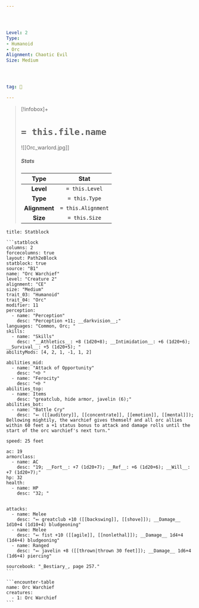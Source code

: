 ```yaml
---




Level: 2
Type:
- Humanoid
- Orc
Alignment: Chaotic Evil
Size: Medium




tag: 👹

---
```


> [!infobox]+
> #  `= this.file.name`
> ![[Orc_warlord.jpg]]
> ##### Stats
> Type | Stat |
> :---:|:---:|
> **Level** | `= this.Level` |
> **Type** | `= this.Type` |
> **Alignment** | `= this.Alignment` |
> **Size** | `= this.Size` |



````ad-info
title: Statblock

```statblock
columns: 2
forcecolumns: true
layout: Path2eBlock
statblock: true
source: "B1"
name: "Orc Warchief"
level: "Creature 2"
alignment: "CE"
size: "Medium"
trait_03: "Humanoid"
trait_04: "Orc"
modifier: 11
perception:
  - name: "Perception"
    desc: "Perception +11; __darkvision__;"
languages: "Common, Orc; "
skills:
  - name: "Skills"
    desc: "__Athletics__: +8 (1d20+8); __Intimidation__: +6 (1d20+6); __Survival__: +5 (1d20+5); "
abilityMods: [4, 2, 1, -1, 1, 2]

abilities_mid:
  - name: "Attack of Opportunity"
    desc: "⬲ "
  - name: "Ferocity"
    desc: "⬲ "
abilities_top:
  - name: Items
    desc: "greatclub, hide armor, javelin (6);"
abilities_bot:
  - name: "Battle Cry"
    desc: "⬻ ([[auditory]], [[concentrate]], [[emotion]], [[mental]]);  Bellowing mightily, the warchief gives themself and all orc allies within 60 feet a +1 status bonus to attack and damage rolls until the start of the orc warchief's next turn."

speed: 25 feet

ac: 19
armorclass:
  - name: AC
    desc: "19; __Fort__: +7 (1d20+7); __Ref__: +6 (1d20+6); __Will__: +7 (1d20+7);"
hp: 32
health:
  - name: HP
    desc: "32; "


attacks:
  - name: Melee
    desc: "⬻ greatclub +10 ([[backswing]], [[shove]]); __Damage__ 1d10+4 (1d10+4) bludgeoning"
  - name: Melee
    desc: "⬻ fist +10 ([[agile]], [[nonlethal]]); __Damage__ 1d4+4 (1d4+4) bludgeoning"
  - name: Ranged
    desc: "⬻ javelin +8 ([[thrown|thrown 30 feet]]); __Damage__ 1d6+4 (1d6+4) piercing"

sourcebook: "_Bestiary_, page 257."
```

```encounter-table
name: Orc Warchief
creatures:
  - 1: Orc Warchief
```

````


